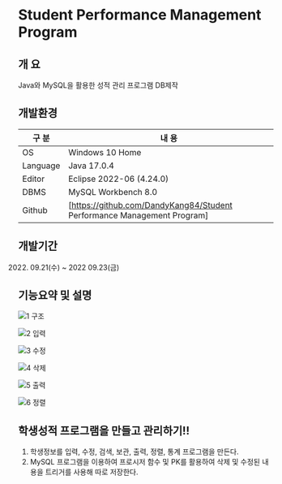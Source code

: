 # Student Performance Management Program


## 개 요

Java와 MySQL을 활용한 성적 관리 프로그램 DB제작

## 개발환경

| 구 분 | 내 용 |
| --- | --- |
| OS | Windows 10 Home |
| Language | Java 17.0.4 |
| Editor | Eclipse 2022-06 (4.24.0) |
| DBMS | MySQL Workbench 8.0 |
| Github | [https://github.com/DandyKang84/Student Performance Management Program] |

## 개발기간

2022. 09.21(수) ~ 2022 09.23(금)

## 기능요약 및 설명

![1 구조](https://user-images.githubusercontent.com/115531865/195760458-d7b44a9c-a19a-4ab0-866e-eff36b548180.png)

![2 입력](https://user-images.githubusercontent.com/115531865/195761064-fafa47ae-c615-4825-81f3-6c05ce00a03f.png)

![3  수정](https://user-images.githubusercontent.com/115531865/195760445-edc38b3a-9b82-42a5-a910-e37f81f8c434.png)

![4 삭제](https://user-images.githubusercontent.com/115531865/195760449-6dfbb8ee-d378-40a4-bea1-298bc6974d44.png)

![5  출력](https://user-images.githubusercontent.com/115531865/195760454-659eb653-5ce1-4b80-9c8f-f04d965da6e7.png)

![6 정렬](https://user-images.githubusercontent.com/115531865/195760456-c32c7813-651d-4b32-8bb5-cf7039bf492f.png)

## 학생성적 프로그램을 만들고 관리하기!!
1. 학생정보를 입력, 수정, 검색, 보관, 출력, 정렬, 통계 프로그램을 만든다.
2. MySQL 프로그램을 이용하여 프로시저 함수 및 PK를 활용하여 삭제 및 수정된 내용을 트리거를 사용해 따로 저장한다.
